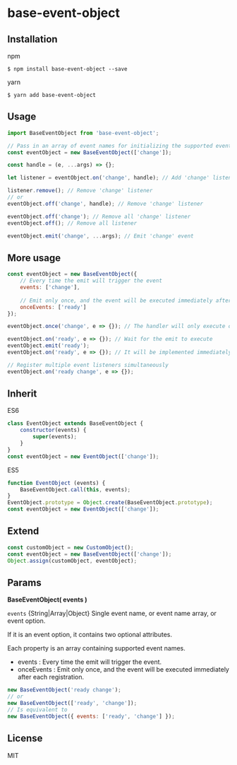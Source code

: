 # base-event-object
## Installation

npm

```shell
$ npm install base-event-object --save
```

yarn

```shell
$ yarn add base-event-object
```



## Usage

```jsx
import BaseEventObject from 'base-event-object';

// Pass in an array of event names for initializing the supported events
const eventObject = new BaseEventObject(['change']);

const handle = (e, ...args) => {};

let listener = eventObject.on('change', handle); // Add 'change' listener

listener.remove(); // Remove 'change' listener
// or
eventObject.off('change', handle); // Remove 'change' listener

eventObject.off('change'); // Remove all 'change' listener
eventObject.off(); // Remove all listener

eventObject.emit('change', ...args); // Emit 'change' event
```



## More usage

```js
const eventObject = new BaseEventObject({
    // Every time the emit will trigger the event
    events: ['change'],
  
    // Emit only once, and the event will be executed immediately after each registration
    onceEvents: ['ready']
});

eventObject.once('change', e => {}); // The handler will only execute once

eventObject.on('ready', e => {}); // Wait for the emit to execute
eventObject.emit('ready');
eventObject.on('ready', e => {}); // It will be implemented immediately

// Register multiple event listeners simultaneously
eventObject.on('ready change', e => {});
```



## Inherit

ES6

```js
class EventObject extends BaseEventObject {
    constructor(events) {
        super(events);
    }
}
const eventObject = new EventObject(['change']);
```

ES5

```js
function EventObject (events) {
    BaseEventObject.call(this, events);
}
EventObject.prototype = Object.create(BaseEventObject.prototype);
const eventObject = new EventObject(['change']);
```



## Extend

```js
const customObject = new CustomObject();
const eventObject = new BaseEventObject(['change']);
Object.assign(customObject, eventObject);
```



## Params

**BaseEventObject( events )**

`events` {String|Array|Object}  Single event name, or event name array, or event option.

If it is an event option, it contains two optional attributes.

Each property is an array containing supported event names.

- events          : Every time the emit will trigger the event.
- onceEvents : Emit only once, and the event will be executed immediately after each registration.

```js
new BaseEventObject('ready change');
// or
new BaseEventObject(['ready', 'change']);
// Is equivalent to
new BaseEventObject({ events: ['ready', 'change'] });
```



## License

MIT